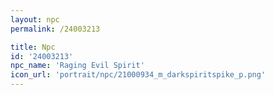```yaml
---
layout: npc
permalink: /24003213

title: Npc
id: '24003213'
npc_name: 'Raging Evil Spirit'
icon_url: 'portrait/npc/21000934_m_darkspiritspike_p.png'
---
```

